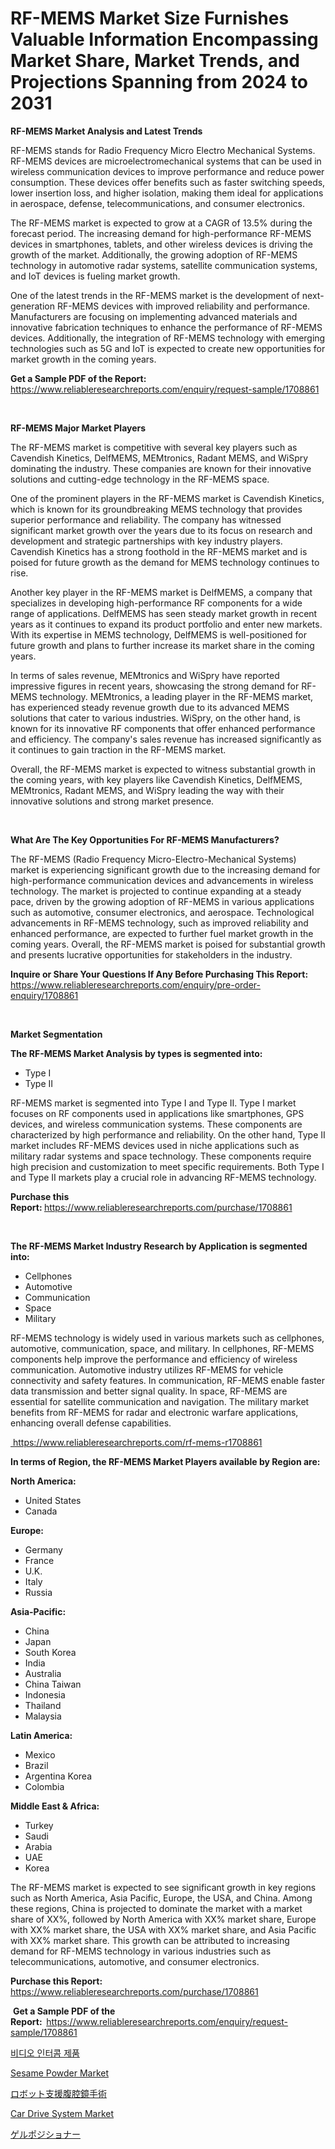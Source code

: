 <p><h1>RF-MEMS Market Size Furnishes Valuable Information Encompassing Market Share, Market Trends, and Projections Spanning from 2024 to 2031</h1></p><p><strong>RF-MEMS Market Analysis and Latest Trends</strong></p>
<p><p>RF-MEMS stands for Radio Frequency Micro Electro Mechanical Systems. RF-MEMS devices are microelectromechanical systems that can be used in wireless communication devices to improve performance and reduce power consumption. These devices offer benefits such as faster switching speeds, lower insertion loss, and higher isolation, making them ideal for applications in aerospace, defense, telecommunications, and consumer electronics.</p><p>The RF-MEMS market is expected to grow at a CAGR of 13.5% during the forecast period. The increasing demand for high-performance RF-MEMS devices in smartphones, tablets, and other wireless devices is driving the growth of the market. Additionally, the growing adoption of RF-MEMS technology in automotive radar systems, satellite communication systems, and IoT devices is fueling market growth.</p><p>One of the latest trends in the RF-MEMS market is the development of next-generation RF-MEMS devices with improved reliability and performance. Manufacturers are focusing on implementing advanced materials and innovative fabrication techniques to enhance the performance of RF-MEMS devices. Additionally, the integration of RF-MEMS technology with emerging technologies such as 5G and IoT is expected to create new opportunities for market growth in the coming years.</p></p>
<p><strong>Get a Sample PDF of the Report:&nbsp;</strong> <a href="https://www.reliableresearchreports.com/enquiry/request-sample/1708861">https://www.reliableresearchreports.com/enquiry/request-sample/1708861</a></p>
<p>&nbsp;</p>
<p><strong>RF-MEMS Major Market Players</strong></p>
<p><p>The RF-MEMS market is competitive with several key players such as Cavendish Kinetics, DelfMEMS, MEMtronics, Radant MEMS, and WiSpry dominating the industry. These companies are known for their innovative solutions and cutting-edge technology in the RF-MEMS space.</p><p>One of the prominent players in the RF-MEMS market is Cavendish Kinetics, which is known for its groundbreaking MEMS technology that provides superior performance and reliability. The company has witnessed significant market growth over the years due to its focus on research and development and strategic partnerships with key industry players. Cavendish Kinetics has a strong foothold in the RF-MEMS market and is poised for future growth as the demand for MEMS technology continues to rise.</p><p>Another key player in the RF-MEMS market is DelfMEMS, a company that specializes in developing high-performance RF components for a wide range of applications. DelfMEMS has seen steady market growth in recent years as it continues to expand its product portfolio and enter new markets. With its expertise in MEMS technology, DelfMEMS is well-positioned for future growth and plans to further increase its market share in the coming years.</p><p>In terms of sales revenue, MEMtronics and WiSpry have reported impressive figures in recent years, showcasing the strong demand for RF-MEMS technology. MEMtronics, a leading player in the RF-MEMS market, has experienced steady revenue growth due to its advanced MEMS solutions that cater to various industries. WiSpry, on the other hand, is known for its innovative RF components that offer enhanced performance and efficiency. The company's sales revenue has increased significantly as it continues to gain traction in the RF-MEMS market.</p><p>Overall, the RF-MEMS market is expected to witness substantial growth in the coming years, with key players like Cavendish Kinetics, DelfMEMS, MEMtronics, Radant MEMS, and WiSpry leading the way with their innovative solutions and strong market presence.</p></p>
<p>&nbsp;</p>
<p><strong>What Are The Key Opportunities For RF-MEMS Manufacturers?</strong></p>
<p><p>The RF-MEMS (Radio Frequency Micro-Electro-Mechanical Systems) market is experiencing significant growth due to the increasing demand for high-performance communication devices and advancements in wireless technology. The market is projected to continue expanding at a steady pace, driven by the growing adoption of RF-MEMS in various applications such as automotive, consumer electronics, and aerospace. Technological advancements in RF-MEMS technology, such as improved reliability and enhanced performance, are expected to further fuel market growth in the coming years. Overall, the RF-MEMS market is poised for substantial growth and presents lucrative opportunities for stakeholders in the industry.</p></p>
<p><strong>Inquire or Share Your Questions If Any Before Purchasing This Report:</strong> <a href="https://www.reliableresearchreports.com/enquiry/pre-order-enquiry/1708861">https://www.reliableresearchreports.com/enquiry/pre-order-enquiry/1708861</a></p>
<p>&nbsp;</p>
<p><strong>Market Segmentation</strong></p>
<p><strong>The RF-MEMS Market Analysis by types is segmented into:</strong></p>
<p><ul><li>Type I</li><li>Type II</li></ul></p>
<p><p>RF-MEMS market is segmented into Type I and Type II. Type I market focuses on RF components used in applications like smartphones, GPS devices, and wireless communication systems. These components are characterized by high performance and reliability. On the other hand, Type II market includes RF-MEMS devices used in niche applications such as military radar systems and space technology. These components require high precision and customization to meet specific requirements. Both Type I and Type II markets play a crucial role in advancing RF-MEMS technology.</p></p>
<p><strong>Purchase this Report:&nbsp;</strong><a href="https://www.reliableresearchreports.com/purchase/1708861">https://www.reliableresearchreports.com/purchase/1708861</a></p>
<p>&nbsp;</p>
<p><strong>The RF-MEMS Market Industry Research by Application is segmented into:</strong></p>
<p><ul><li>Cellphones</li><li>Automotive</li><li>Communication</li><li>Space</li><li>Military</li></ul></p>
<p><p>RF-MEMS technology is widely used in various markets such as cellphones, automotive, communication, space, and military. In cellphones, RF-MEMS components help improve the performance and efficiency of wireless communication. Automotive industry utilizes RF-MEMS for vehicle connectivity and safety features. In communication, RF-MEMS enable faster data transmission and better signal quality. In space, RF-MEMS are essential for satellite communication and navigation. The military market benefits from RF-MEMS for radar and electronic warfare applications, enhancing overall defense capabilities.</p></p>
<p><a href="https://www.reliableresearchreports.com/rf-mems-r1708861">&nbsp;https://www.reliableresearchreports.com/rf-mems-r1708861</a></p>
<p><strong>In terms of Region, the RF-MEMS Market Players available by Region are:</strong></p>
<p>
    <p> <strong> North America: </strong>
        <ul>
            <li>United States</li>
            <li>Canada</li>
        </ul>
        </p> 
    <p> <strong> Europe: </strong>
        <ul>
            <li>Germany</li>
            <li>France</li>
            <li>U.K.</li>
            <li>Italy</li>
            <li>Russia</li>
        </ul>
        </p> 
    <p> <strong> Asia-Pacific: </strong>
        <ul>
            <li>China</li>
            <li>Japan</li>
            <li>South Korea</li>
            <li>India</li>
            <li>Australia</li>
            <li>China Taiwan</li>
            <li>Indonesia</li>
            <li>Thailand</li>
            <li>Malaysia</li>
        </ul>
        </p> 
    <p> <strong> Latin America: </strong>
        <ul>
            <li>Mexico</li>
            <li>Brazil</li>
            <li>Argentina Korea</li>
            <li>Colombia</li>
        </ul>
        </p> 
    <p> <strong> Middle East & Africa: </strong>
        <ul>
            <li>Turkey</li>
            <li>Saudi</li>
            <li>Arabia</li>
            <li>UAE</li>
            <li>Korea</li>
        </ul>
    </p>
    </p>
<p><p>The RF-MEMS market is expected to see significant growth in key regions such as North America, Asia Pacific, Europe, the USA, and China. Among these regions, China is projected to dominate the market with a market share of XX%, followed by North America with XX% market share, Europe with XX% market share, the USA with XX% market share, and Asia Pacific with XX% market share. This growth can be attributed to increasing demand for RF-MEMS technology in various industries such as telecommunications, automotive, and consumer electronics.</p></p>
<p><strong>Purchase this Report: </strong><a href="https://www.reliableresearchreports.com/purchase/1708861">https://www.reliableresearchreports.com/purchase/1708861</a></p>
<p>&nbsp;<strong>Get a Sample PDF of the Report:&nbsp;&nbsp;</strong><a href="https://www.reliableresearchreports.com/enquiry/request-sample/1708861">https://www.reliableresearchreports.com/enquiry/request-sample/1708861</a></p>
<p><strong></strong></p>
<p><p><a href="https://github.com/hook46569/Market-Research-Report-List-1/blob/main/2273034111986.md">비디오 인터콤 제품</a></p><p><a href="https://issuu.com/reportprime-2/docs/sesame-powder-market-size-2030.pptx">Sesame Powder Market</a></p><p><a href="https://github.com/SkylarReilly36/Market-Research-Report-List-1/blob/main/2884435125649.md">ロボット支援腹腔鏡手術</a></p><p><a href="https://github.com/kathiaseamanalvaradovlprc2h/Market-Research-Report-List-2/blob/main/car-drive-system-market.md">Car Drive System Market</a></p><p><a href="https://github.com/JaydaWisoky2014/Market-Research-Report-List-1/blob/main/9110073125648.md">ゲルポジショナー</a></p></p>